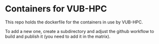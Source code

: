 # Containers for VUB-HPC

This repo holds the dockerfile for the containers in use by VUB-HPC.

To add a new one, create a subdirectory and adjust the github workflow to build and publish it (you need to add it in the matrix).
